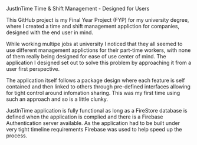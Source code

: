 JustInTime
Time & Shift Management - Designed for Users

This GitHub project is my Final Year Project (FYP) for my university degree, where I created a time and shift management appliction for companies, designed with the end user in mind.

While working multipe jobs at university I noticed that they all seemed to use different management applictions for their part-time workers, with none of them really being designed for ease of use center of mind. The application I designed set out to solve this problem by approaching it from a user first perspective.

The application itself follows a package design where each feature is self contained and then linked to others through pre-defined interfaces allowing for tight control around infomation sharing. This was my first time using such an approach and so is a little clunky.

JustInTime application is fully functional as long as a FireStore database is defined when the application is complied and there is a Firebase Authentication server available. As the application had to be built under very tight timeline requirements Firebase was used to help speed up the process. 
